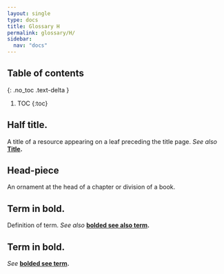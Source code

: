 ```yaml
---
layout: single
type: docs
title: Glossary H
permalink: glossary/H/
sidebar:
  nav: "docs"
---
```


## Table of contents
{: .no_toc .text-delta }

1. TOC
{:toc}

## **Half title.**
A title of a resource appearing on a leaf preceding the title page. *See also* **[Title](/DCRMR/glossary/T/#Title).**

## **Head-piece**
An ornament at the head of a chapter or division of a book.

## **Term in bold.** 
Definition of term. *See also* **[bolded see also term](/DCRMR/glossary/Letter/#bolded-see-also-term).**

## **Term in bold.**
*See* **[bolded see term](/DCRMR/glossary/Letter/#bolded-see-also-term).**
